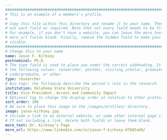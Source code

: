 ```yaml
---
################################################################################
# This is an example of a members's profile.                                   #
#                                                                              #
# Copy this file within this directory and rename it to your name. Then fill   #
# out each field as required. Note that not every field needs to be filled out.#
# For example, if you don't have a website, you can leave the more_text and    #
# more_url fields blank. Finally, remove the hidden field to make your profile #
# visible.                                                                     #
################################################################################
# Change this to your name
name: Jason F. Kirksey
postnominal: Ph.D.
# The type field is used to place you under the correct subheading. It may be of
# the following values: researcher, postdoc, visiting_scholar, graduate,
# undergraduate, or other.
type: researcher
# Bio-tags: the following describe the person's role in the research.
institution: Oklahoma State University
title: Vice President, Access and Community Impact
# Optional tag to change the display order in relation to other professors
sort_order: 100
# Be sure to place this image in the /images/profiles/ directory.
image: jason-kirksey.jpg
# Include a link to an external website, or some other internal page if desired.
# If not including a link, delete both fields or leave them blank.
more_text: Dr. Kirksey’s Page
more_url: https://www.linkedin.com/in/jason-f-kirksey-07685a69/
---
```


